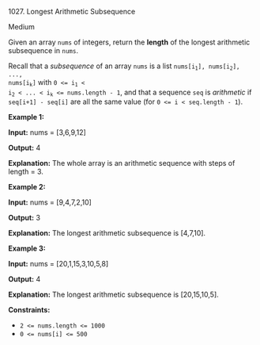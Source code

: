 1027\. Longest Arithmetic Subsequence

Medium

Given an array `nums` of integers, return the **length** of the longest arithmetic subsequence in `nums`.

Recall that a _subsequence_ of an array `nums` is a list <code>nums[i<sub>1</sub>], nums[i<sub>2</sub>], ..., nums[i<sub>k</sub>]</code> with <code>0 <= i<sub>1</sub> < i<sub>2</sub> < ... < i<sub>k</sub> <= nums.length - 1</code>, and that a sequence `seq` is _arithmetic_ if `seq[i+1] - seq[i]` are all the same value (for `0 <= i < seq.length - 1`).

**Example 1:**

**Input:** nums = [3,6,9,12]

**Output:** 4

**Explanation:** The whole array is an arithmetic sequence with steps of length = 3.

**Example 2:**

**Input:** nums = [9,4,7,2,10]

**Output:** 3

**Explanation:** The longest arithmetic subsequence is [4,7,10].

**Example 3:**

**Input:** nums = [20,1,15,3,10,5,8]

**Output:** 4

**Explanation:** The longest arithmetic subsequence is [20,15,10,5].

**Constraints:**

*   `2 <= nums.length <= 1000`
*   `0 <= nums[i] <= 500`